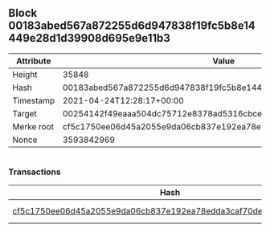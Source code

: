 ## Block 00183abed567a872255d6d947838f19fc5b8e14449e28d1d39908d695e9e11b3

Attribute | Value
--- | ---
Height | 35848
Hash | 00183abed567a872255d6d947838f19fc5b8e14449e28d1d39908d695e9e11b3
Timestamp | 2021-04-24T12:28:17+00:00
Target | 00254142f49eaaa504dc75712e8378ad5316cbcead634704b3734b6271167cc4
Merke root | cf5c1750ee06d45a2055e9da06cb837e192ea78edda3caf70de77c2e59a6d51e
Nonce | 3593842969

```

```

### Transactions

Hash | Amount
--- | ---
[cf5c1750ee06d45a2055e9da06cb837e192ea78edda3caf70de77c2e59a6d51e](cf5c1750ee06d45a2055e9da06cb837e192ea78edda3caf70de77c2e59a6d51e.md) | 10.00000000 SKEPTI 
